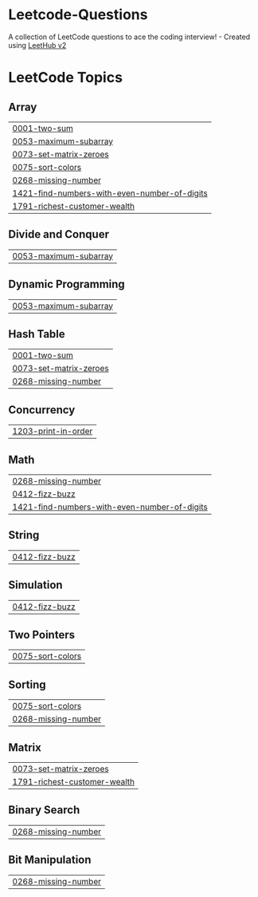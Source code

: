 # Leetcode-Questions
A collection of LeetCode questions to ace the coding interview! - Created using [LeetHub v2](https://github.com/arunbhardwaj/LeetHub-2.0)

<!---LeetCode Topics Start-->
# LeetCode Topics
## Array
|  |
| ------- |
| [0001-two-sum](https://github.com/MuskanKarodiya/Leetcode-Questions/tree/master/0001-two-sum) |
| [0053-maximum-subarray](https://github.com/MuskanKarodiya/Leetcode-Questions/tree/master/0053-maximum-subarray) |
| [0073-set-matrix-zeroes](https://github.com/MuskanKarodiya/Leetcode-Questions/tree/master/0073-set-matrix-zeroes) |
| [0075-sort-colors](https://github.com/MuskanKarodiya/Leetcode-Questions/tree/master/0075-sort-colors) |
| [0268-missing-number](https://github.com/MuskanKarodiya/Leetcode-Questions/tree/master/0268-missing-number) |
| [1421-find-numbers-with-even-number-of-digits](https://github.com/MuskanKarodiya/Leetcode-Questions/tree/master/1421-find-numbers-with-even-number-of-digits) |
| [1791-richest-customer-wealth](https://github.com/MuskanKarodiya/Leetcode-Questions/tree/master/1791-richest-customer-wealth) |
## Divide and Conquer
|  |
| ------- |
| [0053-maximum-subarray](https://github.com/MuskanKarodiya/Leetcode-Questions/tree/master/0053-maximum-subarray) |
## Dynamic Programming
|  |
| ------- |
| [0053-maximum-subarray](https://github.com/MuskanKarodiya/Leetcode-Questions/tree/master/0053-maximum-subarray) |
## Hash Table
|  |
| ------- |
| [0001-two-sum](https://github.com/MuskanKarodiya/Leetcode-Questions/tree/master/0001-two-sum) |
| [0073-set-matrix-zeroes](https://github.com/MuskanKarodiya/Leetcode-Questions/tree/master/0073-set-matrix-zeroes) |
| [0268-missing-number](https://github.com/MuskanKarodiya/Leetcode-Questions/tree/master/0268-missing-number) |
## Concurrency
|  |
| ------- |
| [1203-print-in-order](https://github.com/MuskanKarodiya/Leetcode-Questions/tree/master/1203-print-in-order) |
## Math
|  |
| ------- |
| [0268-missing-number](https://github.com/MuskanKarodiya/Leetcode-Questions/tree/master/0268-missing-number) |
| [0412-fizz-buzz](https://github.com/MuskanKarodiya/Leetcode-Questions/tree/master/0412-fizz-buzz) |
| [1421-find-numbers-with-even-number-of-digits](https://github.com/MuskanKarodiya/Leetcode-Questions/tree/master/1421-find-numbers-with-even-number-of-digits) |
## String
|  |
| ------- |
| [0412-fizz-buzz](https://github.com/MuskanKarodiya/Leetcode-Questions/tree/master/0412-fizz-buzz) |
## Simulation
|  |
| ------- |
| [0412-fizz-buzz](https://github.com/MuskanKarodiya/Leetcode-Questions/tree/master/0412-fizz-buzz) |
## Two Pointers
|  |
| ------- |
| [0075-sort-colors](https://github.com/MuskanKarodiya/Leetcode-Questions/tree/master/0075-sort-colors) |
## Sorting
|  |
| ------- |
| [0075-sort-colors](https://github.com/MuskanKarodiya/Leetcode-Questions/tree/master/0075-sort-colors) |
| [0268-missing-number](https://github.com/MuskanKarodiya/Leetcode-Questions/tree/master/0268-missing-number) |
## Matrix
|  |
| ------- |
| [0073-set-matrix-zeroes](https://github.com/MuskanKarodiya/Leetcode-Questions/tree/master/0073-set-matrix-zeroes) |
| [1791-richest-customer-wealth](https://github.com/MuskanKarodiya/Leetcode-Questions/tree/master/1791-richest-customer-wealth) |
## Binary Search
|  |
| ------- |
| [0268-missing-number](https://github.com/MuskanKarodiya/Leetcode-Questions/tree/master/0268-missing-number) |
## Bit Manipulation
|  |
| ------- |
| [0268-missing-number](https://github.com/MuskanKarodiya/Leetcode-Questions/tree/master/0268-missing-number) |
<!---LeetCode Topics End-->